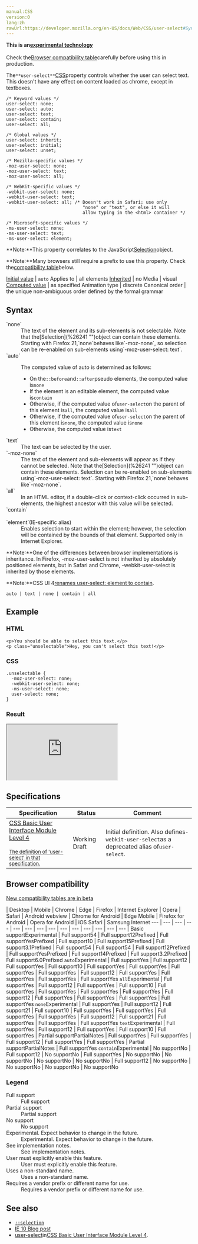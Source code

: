 ```yaml
---
manual:CSS
version:0
lang:zh
rawUrl:https://developer.mozilla.org/en-US/docs/Web/CSS/user-select#Syntax
---
```






**This is an[experimental technology](%3404 "")**<br></br>Check the[Browser compatibility table](%36726 "")carefully before using this in production.





The`**user-select**`[CSS](%427 "")property controls whether the user can select text. This doesn&#39;t have any effect on content loaded as chrome, except in textboxes.


```
/* Keyword values */
user-select: none;
user-select: auto;
user-select: text;
user-select: contain;
user-select: all;

/* Global values */
user-select: inherit;
user-select: initial;
user-select: unset;

/* Mozilla-specific values */
-moz-user-select: none;
-moz-user-select: text;
-moz-user-select: all;

/* WebKit-specific values */
-webkit-user-select: none;
-webkit-user-select: text;
-webkit-user-select: all; /* Doesn't work in Safari; use only
                             "none" or "text", or else it will
                             allow typing in the <html> container */

/* Microsoft-specific values */
-ms-user-select: none;
-ms-user-select: text;
-ms-user-select: element;
```


**Note:**This property correlates to the JavaScript[Selection](%36728 "")object.




**Note:**Many browsers still require a prefix to use this property. Check the[compatibility table](%36726 "")below.



[Initial value](%28552 "") | `auto` 
Applies to | all elements 
[Inherited](%28555 "") | no 
Media | visual 
[Computed value](%28556 "") | as specified 
Animation type | discrete 
Canonical order | the unique non-ambiguous order defined by the formal grammar 


## Syntax<a name="Syntax"></a>
<dl><dt id=''>`none`</dt><dd>The text of the element and its sub-elements is not selectable. Note that the[Selection](%26241 "")object can contain these elements. Starting with Firefox 21,`none`behaves like`-moz-none`, so selection can be re-enabled on sub-elements using`-moz-user-select: text`.</dd><dt id=''>`auto`</dt><dd>

The computed value of auto is determined as follows:


* On the`::before`and`::after`pseudo elements, the computed value is`none`
* If the element is an editable element, the computed value is`contain`
* Otherwise, if the computed value of`user-select`on the parent of this element is`all`, the computed value is`all`
* Otherwise, if the computed value of`user-select`on the parent of this element is`none`, the computed value is`none`
* Otherwise, the computed value is`text`
</dd><dt id=''>`text`</dt><dd>The text can be selected by the user.</dd><dt id=''>`-moz-none`<i></i></dt><dd>The text of the element and sub-elements will appear as if they cannot be selected. Note that the[Selection](%26241 "")object can contain these elements. Selection can be re-enabled on sub-elements using`-moz-user-select: text`. Starting with Firefox 21,`none`behaves like`-moz-none`.</dd><dt id=''>`all`</dt><dd>In an HTML editor, if a double-click or context-click occurred in sub-elements, the highest ancestor with this value will be selected.</dd><dt id=''>`contain`<br></br>`element`<i></i>(IE-specific alias)</dt><dd>Enables selection to start within the element; however, the selection will be contained by the bounds of that element. Supported only in Internet Explorer.</dd></dl>

**Note:**One of the differences between browser implementations is inheritance. In Firefox, -moz-user-select is not inherited by absolutely positioned elements, but in Safari and Chrome, -webkit-user-select is inherited by those elements.




**Note:**CSS UI 4[renames user-select: element to contain](%36729 "").



```
auto | text | none | contain | all
```

## Example<a name="Example"></a>

### HTML<a name="HTML"></a>

```
<p>You should be able to select this text.</p>
<p class="unselectable">Hey, you can't select this text!</p>
```

### CSS<a name="CSS"></a>

```
.unselectable {
  -moz-user-select: none;
  -webkit-user-select: none;
  -ms-user-select: none;
  user-select: none;
}
```

### Result<a name="Result"></a>


<iframe src='https://mdn.mozillademos.org/en-US/docs/Web/CSS/user-select$samples/Example?revision=1369702' width='null' height='null'></iframe>



## Specifications<a name="Specifications"></a>

Specification | Status | Comment 
 ---  |  ---  |  ---  | 
[CSS Basic User Interface Module Level 4<br></br><small>The definition of &#39;user-select&#39; in that specification.</small>](%36730 "") | Working Draft | Initial definition. Also defines`-webkit-user-select`as a deprecated alias of`user-select`. 


## Browser compatibility<a name="Browser_compatibility"></a>
[New compatibility tables are in beta<i></i>](%3360 "")

 | <abbr>Desktop<i></i></abbr> | <abbr>Mobile<i></i></abbr> 
 | <abbr>Chrome<i></i></abbr> | <abbr>Edge<i></i></abbr> | <abbr>Firefox<i></i></abbr> | <abbr>Internet Explorer<i></i></abbr> | <abbr>Opera<i></i></abbr> | <abbr>Safari<i></i></abbr> | <abbr>Android webview<i></i></abbr> | <abbr>Chrome for Android<i></i></abbr> | <abbr>Edge Mobile<i></i></abbr> | <abbr>Firefox for Android<i></i></abbr> | <abbr>Opera for Android<i></i></abbr> | <abbr>iOS Safari<i></i></abbr> | <abbr>Samsung Internet<i></i></abbr> 
 ---  |  ---  |  ---  |  ---  |  ---  |  ---  |  ---  |  ---  |  ---  |  ---  |  ---  |  ---  |  ---  |  ---  | 
Basic support<abbr>Experimental<i></i></abbr> | <abbr>Full support</abbr>54 | <abbr>Full support</abbr>12<abbr>Prefixed<i></i></abbr> | <abbr>Full support</abbr>Yes<abbr>Prefixed<i></i></abbr> | <abbr>Full support</abbr>10 | <abbr>Full support</abbr>15<abbr>Prefixed<i></i></abbr> | <abbr>Full support</abbr>3.1<abbr>Prefixed<i></i></abbr> | <abbr>Full support</abbr>54 | <abbr>Full support</abbr>54 | <abbr>Full support</abbr>12<abbr>Prefixed<i></i></abbr> | <abbr>Full support</abbr>Yes<abbr>Prefixed<i></i></abbr> | <abbr>Full support</abbr>14<abbr>Prefixed<i></i></abbr> | <abbr>Full support</abbr>3.2<abbr>Prefixed<i></i></abbr> | <abbr>Full support</abbr>6.0<abbr>Prefixed<i></i></abbr> 
`auto`<abbr>Experimental<i></i></abbr> | <abbr>Full support</abbr>Yes | <abbr>Full support</abbr>12 | <abbr>Full support</abbr>Yes | <abbr>Full support</abbr>10 | <abbr>Full support</abbr>Yes | <abbr>Full support</abbr>Yes | <abbr>Full support</abbr>Yes | <abbr>Full support</abbr>Yes | <abbr>Full support</abbr>12 | <abbr>Full support</abbr>Yes | <abbr>Full support</abbr>Yes | <abbr>Full support</abbr>Yes | <abbr>Full support</abbr>Yes 
`all`<abbr>Experimental<i></i></abbr> | <abbr>Full support</abbr>Yes | <abbr>Full support</abbr>12 | <abbr>Full support</abbr>Yes | <abbr>Full support</abbr>10 | <abbr>Full support</abbr>Yes | <abbr>Full support</abbr>Yes | <abbr>Full support</abbr>Yes | <abbr>Full support</abbr>Yes | <abbr>Full support</abbr>12 | <abbr>Full support</abbr>Yes | <abbr>Full support</abbr>Yes | <abbr>Full support</abbr>Yes | <abbr>Full support</abbr>Yes 
`none`<abbr>Experimental<i></i></abbr> | <abbr>Full support</abbr>Yes | <abbr>Full support</abbr>12 | <abbr>Full support</abbr>21 | <abbr>Full support</abbr>10 | <abbr>Full support</abbr>Yes | <abbr>Full support</abbr>Yes | <abbr>Full support</abbr>Yes | <abbr>Full support</abbr>Yes | <abbr>Full support</abbr>12 | <abbr>Full support</abbr>21 | <abbr>Full support</abbr>Yes | <abbr>Full support</abbr>Yes | <abbr>Full support</abbr>Yes 
`text`<abbr>Experimental<i></i></abbr> | <abbr>Full support</abbr>Yes | <abbr>Full support</abbr>12 | <abbr>Full support</abbr>Yes | <abbr>Full support</abbr>10 | <abbr>Full support</abbr>Yes | <abbr>Partial support</abbr>Partial<abbr>Notes<i></i></abbr> | <abbr>Full support</abbr>Yes | <abbr>Full support</abbr>Yes | <abbr>Full support</abbr>12 | <abbr>Full support</abbr>Yes | <abbr>Full support</abbr>Yes | <abbr>Partial support</abbr>Partial<abbr>Notes<i></i></abbr> | <abbr>Full support</abbr>Yes 
`contain`<abbr>Experimental<i></i></abbr> | <abbr>No support</abbr>No | <abbr>Full support</abbr>12 | <abbr>No support</abbr>No | <abbr>Full support</abbr>Yes | <abbr>No support</abbr>No | <abbr>No support</abbr>No | <abbr>No support</abbr>No | <abbr>No support</abbr>No | <abbr>Full support</abbr>12 | <abbr>No support</abbr>No | <abbr>No support</abbr>No | <abbr>No support</abbr>No | <abbr>No support</abbr>No 


### Legend<a name="Legend"></a>
<dl><dt id=''><abbr>Full support</abbr></dt><dd>Full support</dd><dt id=''><abbr>Partial support</abbr></dt><dd>Partial support</dd><dt id=''><abbr>No support</abbr></dt><dd>No support</dd><dt id=''><abbr>Experimental. Expect behavior to change in the future.<i></i></abbr></dt><dd>Experimental. Expect behavior to change in the future.</dd><dt id=''><abbr>See implementation notes.<i></i></abbr></dt><dd>See implementation notes.</dd><dt id=''><abbr>User must explicitly enable this feature.<i></i></abbr></dt><dd>User must explicitly enable this feature.</dd><dt id=''><abbr>Uses a non-standard name.<i></i></abbr></dt><dd>Uses a non-standard name.</dd><dt id=''><abbr>Requires a vendor prefix or different name for use.<i></i></abbr></dt><dd>Requires a vendor prefix or different name for use.</dd></dl>


## See also<a name="See_also"></a>

* [`::selection`](%33077 "The ::selection CSS pseudo-element applies styles to the portion of a document that has been highlighted by the user (such as with the mouse).")
* [IE 10 Blog post](%36731 "")
* [user-select](%36732 "")in[CSS Basic User Interface Module Level 4](%36733 "").




